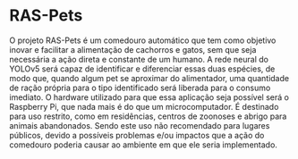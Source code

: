 # RAS-Pets

O projeto RAS-Pets é um comedouro automático que tem como objetivo inovar e facilitar a alimentação de cachorros e gatos, sem que seja necessária a ação direta  e constante de um humano.
A rede neural do YOLOv5 será capaz de identificar e diferenciar essas duas espécies, de modo que, quando algum pet se aproximar do alimentador, uma quantidade de ração própria para o tipo identificado será liberada para o consumo imediato.
O hardware utilizado para que essa aplicação seja possível será o Raspberry Pi, que nada mais é do que um microcomputador.
É destinado para uso restrito, como em residências, centros de zoonoses e abrigo para animais abandonados. Sendo este uso não recomendado para lugares públicos, devido a possíveis problemas e/ou impactos que a ação do comedouro poderia causar ao ambiente em que ele seria implementado.
